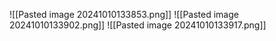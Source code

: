 ![[Pasted image 20241010133853.png]]
![[Pasted image 20241010133902.png]]
![[Pasted image 20241010133917.png]]